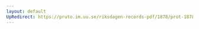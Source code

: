 ```yaml
---
layout: default
UpRedirect: https://pruto.im.uu.se/riksdagen-records-pdf/1878/prot-1878--ak--035/prot-1878--ak--035_046.pdf
---
```

